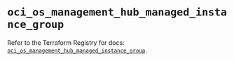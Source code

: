 # `oci_os_management_hub_managed_instance_group`

Refer to the Terraform Registry for docs: [`oci_os_management_hub_managed_instance_group`](https://registry.terraform.io/providers/oracle/oci/7.19.0/docs/resources/os_management_hub_managed_instance_group).
